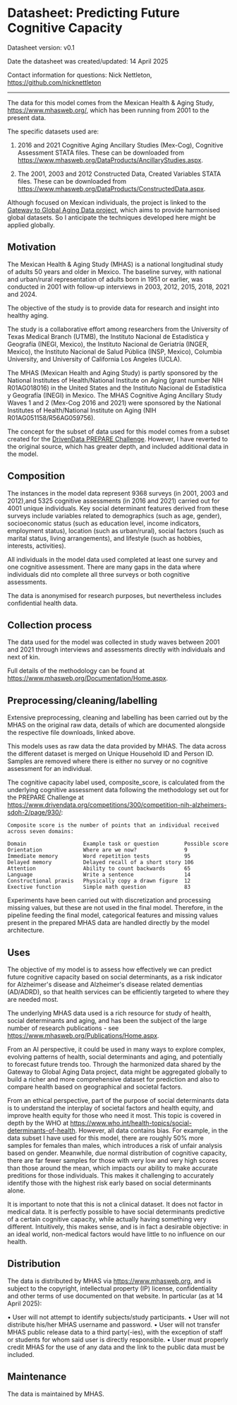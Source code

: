 # Datasheet: Predicting Future Cognitive Capacity

Datasheet version: v0.1

Date the datasheet was created/updated: 14 April 2025

Contact information for questions: Nick Nettleton, https://github.com/nicknettleton

---

The data for this model comes from the Mexican Health & Aging Study, https://www.mhasweb.org/, which has been running from 2001 to the present data.

The specific datasets used are:

1. 2016 and 2021 Cognitive Aging Ancillary Studies (Mex-Cog), Cognitive Assessment STATA files. These can be downloaded from https://www.mhasweb.org/DataProducts/AncillaryStudies.aspx.

2. The 2001, 2003 and 2012 Constructed Data, Created Variables STATA files. These can be downloaded from https://www.mhasweb.org/DataProducts/ConstructedData.aspx.

Although focused on Mexican individuals, the project is linked to the [Gateway to Global Aging Data project](https://g2aging.org/), which aims to provide harmonised global datasets. So I anticipate the techniques developed here might be applied globally.

## Motivation

The Mexican Health & Aging Study (MHAS) is a national longitudinal study of adults 50 years and older in Mexico. The baseline survey, with national and urban/rural representation of adults born in 1951 or earlier, was conducted in 2001 with follow-up interviews in 2003, 2012, 2015, 2018, 2021 and 2024.

The objective of the study is to provide data for research and insight into healthy aging.

The study is a collaborative effort among researchers from the University of Texas Medical Branch (UTMB), the Instituto Nacional de Estadística y Geografía (INEGI, Mexico), the Instituto Nacional de Geriatría (INGER, Mexico), the Instituto Nacional de Salud Pública (INSP, Mexico), Columbia University, and University of California Los Angeles (UCLA).

The MHAS (Mexican Health and Aging Study) is partly sponsored by the National Institutes of Health/National Institute on Aging (grant number NIH R01AG018016) in the United States and the Instituto Nacional de Estadística y Geografía (INEGI) in Mexico. The MHAS Cognitive Aging Ancillary Study Waves 1 and 2 (Mex-Cog 2016 and 2021) were sponsored by the National Institutes of Health/National Institute on Aging (NIH R01AG051158/R56AG059756).

The concept for the subset of data used for this model comes from a subset created for the [DrivenData PREPARE Challenge](https://www.drivendata.org/competitions/group/nih-nia-alzheimers-adrd-competition/). However, I have reverted to the original source, which has greater depth, and included additional data in the model.

## Composition

The instances in the model data represent 9368 surveys (in 2001, 2003 and 2012),and 5325 cognitive assessments (in 2016 and 2021) carried out for 4001 unique individuals. Key social determinant features derived from these surveys include variables related to demographics (such as age, gender), socioeconomic status (such as education level, income indicators, employment status), location (such as urban/rural), social factors (such as marital status, living arrangements), and lifestyle (such as hobbies, interests, activities).

All individuals in the model data used completed at least one survey and one cognitive assessment. There are many gaps in the data where individuals did nto complete all three surveys or both cognitive assessments.

The data is anonymised for research purposes, but nevertheless includes confidential health data.

## Collection process

The data used for the model was collected in study waves between 2001 and 2021 through interviews and assessments directly with individuals and next of kin.

Full details of the methodology can be found at https://www.mhasweb.org/Documentation/Home.aspx.

## Preprocessing/cleaning/labelling

Extensive preprocessing, cleaning and labelling has been carried out by the MHAS on the original raw data, details of which are documented alongside the respective file downloads, linked above.

This models uses as raw data the data provided by MHAS. The data across the different dataset is merged on Unique Household ID and Person ID. Samples are removed where there is either no survey or no cognitive assessment for an individual.

The cognitive capacity label used, composite_score, is calculated from the underlying cognitive assessment data following the methodology set out for the PREPARE Challenge at https://www.drivendata.org/competitions/300/competition-nih-alzheimers-sdoh-2/page/930/:

    Composite score is the number of points that an individual received across seven domains:

    Domain	                Example task or question    	Possible score
    Orientation	            Where are we now?	            9
    Immediate memory	    Word repetition tests	        95
    Delayed memory	        Delayed recall of a short story	106
    Attention	            Ability to count backwards	    65
    Language	            Write a sentence	            14
    Constructional praxis	Physically copy a drawn figure	12
    Exective function	    Simple math question	        83

Experiments have been carried out with discretization and processing missing values, but these are not used in the final model. Therefore, in the pipeline feeding the final model, categorical features and missing values present in the prepared MHAS data are handled directly by the model architecture.
 
## Uses

The objective of my model is to assess how effectively we can predict future cognitive capacity based on social determinants, as a risk indicator for Alzheimer's disease and Alzheimer's disease related dementias (AD/ADRD), so that health services can be efficiently targeted to where they are needed most.

The underlying MHAS data used is a rich resource for study of health, social determinants and aging, and has been the subject of the large number of research publications - see https://www.mhasweb.org/Publications/Home.aspx.

From an AI perspective, it could be used in many ways to explore complex, evolving patterns of health, social determinants and aging, and potentially to forecast future trends too. Through the harmonized data shared by the Gateway to Global Aging Data project, data might be aggregated globally to build a richer and more comprehensive dataset for prediction and also to compare health based on geographical and societal factors.

From an ethical perspective, part of the purpose of social determinants data is to understand the interplay of societal factors and health equity, and improve health equity for those who need it most. This topic is covered in depth by the WHO at https://www.who.int/health-topics/social-determinants-of-health. However, all data contains bias. For example, in the data subset I have used for this model, there are roughly 50% more samples for females than males, which introduces a risk of unfair analysis based on gender. Meanwhile, due normal distribution of cognitive capacity, there are far fewer samples for those with very low and very high scores than those around the mean, which impacts our ability to make accurate preditions for those individuals. This makes it challenging to accurately identify those with the highest risk early based on social determinants alone.

It is important to note that this is not a clinical dataset. It does not factor in medical data. It is perfectly possible to have social determinants predictive of a certain cognitive capacity, while actually having something very different. Intuitively, this makes sense, and is in fact a desirable objective: in an ideal world, non-medical factors would have little to no influence on our health.

## Distribution

The data is distributed by MHAS via https://www.mhasweb.org, and is subject to the copyright, intellectual property (IP) license, confidentiality and other terms of use documented on that website. In particular (as at 14 April 2025):

• User will not attempt to identify subjects/study participants.
• User will not distribute his/her MHAS username and password.
• User will not transfer MHAS public release data to a third party(-ies), with the exception of staff or students for whom said user is directly responsible.
• User must properly credit MHAS for the use of any data and the link to the public data must be included.

## Maintenance

The data is maintained by MHAS.